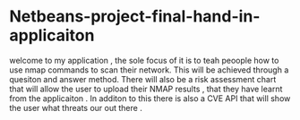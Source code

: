 # Netbeans-project-final-hand-in-applicaiton


welcome to my application , the sole focus of it is to teah peoople how to use nmap commands to scan their network. This will be achieved through a quesiton and answer
method. There will also be a risk assessment chart that will allow the user to upload their  NMAP results , that they have learnt from the applicaiton . In additon
to this there is also a CVE API that will show the user what threats our out there .


